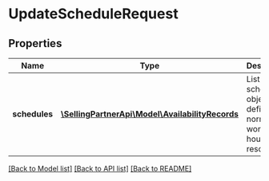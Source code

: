 # UpdateScheduleRequest

## Properties
Name | Type | Description | Notes
------------ | ------------- | ------------- | -------------
**schedules** | [**\SellingPartnerApi\Model\AvailabilityRecords**](AvailabilityRecords.md) | List of schedule objects to define the normal working hours of a resource. | 

[[Back to Model list]](../README.md#documentation-for-models) [[Back to API list]](../README.md#documentation-for-api-endpoints) [[Back to README]](../README.md)



